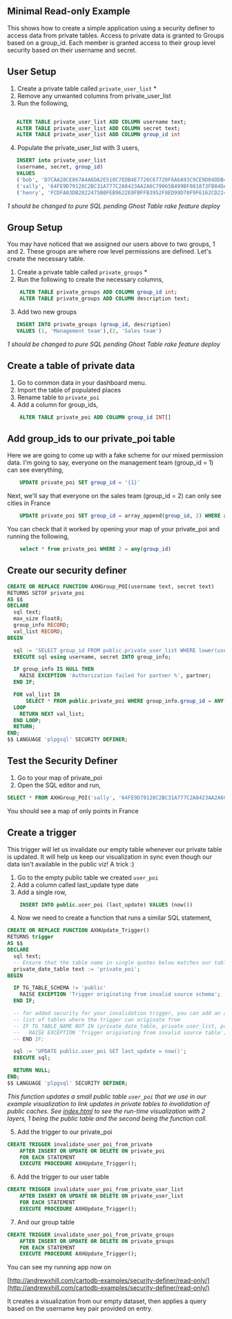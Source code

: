 ## Minimal Read-only Example 

This shows how to create a simple application using a security definer to access data from private tables. Access to private data is granted to Groups based on a group_id. Each member is granted access to their group level security based on their username and secret. 

## User Setup

1. Create a private table called ```private_user_list``` *
2. Remove any unwanted columns from private_user_list
3. Run the following, 
```sql

   ALTER TABLE private_user_list ADD COLUMN username text; 
   ALTER TABLE private_user_list ADD COLUMN secret text; 
   ALTER TABLE private_user_list ADD COLUMN group_id int
```
4. Populate the private_user_list with 3 users,
```sql
   INSERT into private_user_list 
   (username, secret, group_id) 
   VALUES
   ('bob', 'D7CAA28CE867A4A6DA2E510C7EDB4E7726C67720F6A6A93C9CE9D04DDB42E0BA', 1),
   ('sally', '64FE9D79128C2BC31A777C2A8423AA2A6C79065B499BF081873FB04DAB61FFEC', 2),
   ('henry', 'FCDFA03DB2822475B0FEB9622E0FBFFB3952F8ED99D78F9F6162CD224333D499', 2) 
```

_1 should be changed to pure SQL pending Ghost Table rake feature deploy_

## Group Setup

You may have noticed that we assigned our users above to two groups, 1 and 2. These groups are where row level permissions are defined. Let's create the necessary table.

1. Create a private table called ```private_groups``` *
2. Run the following to create the necessary columns,
```sql
	ALTER TABLE private_groups ADD COLUMN group_id int; 
	ALTER TABLE private_groups ADD COLUMN description text; 
```
3. Add two new groups 
```sql 
   INSERT INTO private_groups (group_id, description) 
   VALUES (1, 'Management team'),(2, 'Sales team')
```

_1 should be changed to pure SQL pending Ghost Table rake feature deploy_

## Create a table of private data

1. Go to common data in your dashboard menu. 
2. Import the table of populated places
3. Rename table to ```private_poi```
4. Add a column for group_ids,
```sql
	ALTER TABLE private_poi ADD COLUMN group_id INT[]
```

## Add group_ids to our private_poi table

Here we are going to come up with a fake scheme for our mixed permission data. I'm going to say, everyone on the management team (group_id = 1) can see everything,

```sql
	UPDATE private_poi SET group_id = '{1}'
```

Next, we'll say that everyone on the sales team (group_id = 2) can only see cities in France

```sql
	UPDATE private_poi SET group_id = array_append(group_id, 2) WHERE adm0name = 'France'
```

You can check that it worked by opening your map of your private_poi and running the following,

```sql
    select * from private_poi WHERE 2 = any(group_id)
```

## Create our security definer

```sql
CREATE OR REPLACE FUNCTION AXHGroup_POI(username text, secret text)
RETURNS SETOF private_poi
AS $$
DECLARE
  sql text;
  max_size float8;
  group_info RECORD;
  val_list RECORD; 
BEGIN

  sql := 'SELECT group_id FROM public.private_user_list WHERE lower(username) = lower($1) AND secret = $2';
  EXECUTE sql using username, secret INTO group_info;

  IF group_info IS NULL THEN
    RAISE EXCEPTION 'Authorization failed for partner %', partner;
  END IF;

  FOR val_list IN 
      SELECT * FROM public.private_poi WHERE group_info.group_id = ANY(group_id)
  LOOP 
    RETURN NEXT val_list; 
  END LOOP; 
  RETURN; 
END;
$$ LANGUAGE 'plpgsql' SECURITY DEFINER;
```

## Test the Security Definer

1. Go to your map of private_poi
2. Open the SQL editor and run,
```sql
SELECT * FROM AXHGroup_POI('sally', '64FE9D79128C2BC31A777C2A8423AA2A6C79065B499BF081873FB04DAB61FFEC')
```

You should see a map of only points in France

## Create a trigger

This trigger will let us invalidate our empty table whenever our private table is updated. It will help us keep our visualization in sync even though our data isn't available in the public viz! A trick :)

1. Go to the empty public table we created ```user_poi```
2. Add a column called last_update type date
3. Add a single row,
```sql
    INSERT INTO public.user_poi (last_update) VALUES (now())
```
4. Now we need to create a function that runs a similar SQL statement,

```sql
CREATE OR REPLACE FUNCTION AXHUpdate_Trigger()
RETURNS trigger
AS $$
DECLARE
  sql text;
  -- Ensure that the table name in single quotes below matches our table name
  private_date_table text := 'private_poi';
BEGIN

  IF TG_TABLE_SCHEMA != 'public'
    RAISE EXCEPTION 'Trigger originating from invalid source schema';
  END IF;

  -- for added security for your invalidation trigger, you can add an authenticated
  -- list of tables where the trigger can originate from
  -- IF TG_TABLE_NAME NOT IN (private_date_table, private_user_list, private_groups)
  --   RAISE EXCEPTION 'Trigger originating from invalid source table';
  -- END IF;

  sql := 'UPDATE public.user_poi SET last_update = now()';
  EXECUTE sql;

  RETURN NULL; 
END;
$$ LANGUAGE 'plpgsql' SECURITY DEFINER;
```

_This function updates a small public table ```user_poi``` that we use in our example visualization to link updates in private tables to invalidation of public caches. See [index.html](index.html) to see the run-time visualization with 2 layers, 1 being the public table and the second being the function call._


5. Add the trigger to our private_poi

```sql
CREATE TRIGGER invalidate_user_poi_from_private
    AFTER INSERT OR UPDATE OR DELETE ON private_poi
    FOR EACH STATEMENT
    EXECUTE PROCEDURE AXHUpdate_Trigger();
```

6. Add the trigger to our user table

```sql
CREATE TRIGGER invalidate_user_poi_from_private_user_list
    AFTER INSERT OR UPDATE OR DELETE ON private_user_list
    FOR EACH STATEMENT
    EXECUTE PROCEDURE AXHUpdate_Trigger();
```

7. And our group table

```sql
CREATE TRIGGER invalidate_user_poi_from_private_groups
    AFTER INSERT OR UPDATE OR DELETE ON private_groups
    FOR EACH STATEMENT
    EXECUTE PROCEDURE AXHUpdate_Trigger();
```

You can see my running app now on 

[http://andrewxhill.com/cartodb-examples/security-definer/read-only/](http://andrewxhill.com/cartodb-examples/security-definer/read-only/)

It creates a visualization from our empty dataset, then applies a query based on the username key pair provided on entry. 

